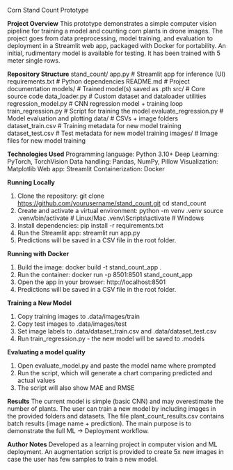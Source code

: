 Corn Stand Count Prototype

**Project Overview**
This prototype demonstrates a simple computer vision pipeline for training a model and counting corn plants in drone images.
The project goes from data preprocessing, model training, and evaluation to deployment in a Streamlit web app, packaged with Docker for portability.
An initial, rudimentary model is available for testing. It has been trained with 5 meter single rows.

**Repository Structure**
stand_count/
    app.py                  # Streamlit app for inference (UI)
    requirements.txt        # Python dependencies
    README.md               # Project documentation
    models/                 # Trained model(s) saved as .pth
    src/                    # Core source code
        data_loader.py          # Custom dataset and dataloader utilities
        regression_model.py     # CNN regression model + training loop
        train_regression.py     # Script for training the model
        evaluate_regression.py  # Model evaluation and plotting
    data/                   # CSVs + image folders
    dataset_train.csv   # Training metadata for new model training
    dataset_test.csv    # Test metadata for new model training
    images/             # Image files for new model training

**Technologies Used**
Programming language: Python 3.10+
Deep Learning: PyTorch, TorchVision
Data handling: Pandas, NumPy, Pillow
Visualization: Matplotlib
Web app: Streamlit
Containerization: Docker

**Running Locally**
1. Clone the repository:
git clone https://github.com/yourusername/stand_count.git
cd stand_count
2. Create and activate a virtual environment:
python -m venv .venv
source .venv/bin/activate   # Linux/Mac
.venv\Scripts\activate      # Windows
3. Install dependencies:
pip install -r requirements.txt
5. Run the Streamlit app:
streamlit run app.py
6. Predictions will be saved in a CSV file in the root folder.

**Running with Docker**
1. Build the image:
docker build -t stand_count_app .
2. Run the container:
docker run -p 8501:8501 stand_count_app
3. Open the app in your browser:
http://localhost:8501
4. Predictions will be saved in a CSV file in the root folder.

**Training a New Model**
1. Copy training images to .data/images/train
2. Copy test images to .data/images/test
3. Set image labels to .data/dataset_train.csv and .data/dataset_test.csv
4. Run train_regression.py - the new model will be saved to .models

**Evaluating a model quality**
1. Open evaluate_model.py and paste the model name where prompted
2. Run the script, which will generate a chart comparing predicted and actual values
3. The script will also show MAE and RMSE

**Results**
The current model is simple (basic CNN) and may overestimate the number of plants.
The user can train a new model by including images in the provided folders and datasets.
The file plant_count_results.csv contains batch results (image name + prediction).
The main purpose is to demonstrate the full ML → Deployment workflow.

**Author Notes**
Developed as a learning project in computer vision and ML deployment.
An augmentation script is provided to create 5x new images in case the user has few samples to train a new model.
